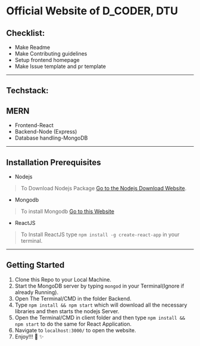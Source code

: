 # Official Website of D_CODER, DTU

Checklist:
---
*  Make Readme
*  Make Contributing guidelines
*  Setup frontend homepage
*  Make Issue template and pr template
---

## Techstack:
MERN
---
* Frontend-React
* Backend-Node (Express)
* Database handling-MongoDB
---

## Installation Prerequisites
- Nodejs

>To Download Nodejs Package [Go to the Nodejs Download Website](https://nodejs.org/en/download/).

- Mongodb

> To install Mongodb [Go to this Website](https://docs.mongodb.com/manual/administration/install-community/)

- ReactJS

> To Install ReactJS type `npm install -g create-react-app` in your terminal.

---
## Getting Started
1. Clone this Repo to your Local Machine.
2. Start the MongoDB server by typing ```mongod``` in your Terminal(Ignore if already Running).
3. Open The Terminal/CMD in the folder Backend.
4. Type ```npm install && npm start``` which will download all the necessary libraries and then starts the nodejs Server. 
5. Open the Terminal/CMD in client folder and then type ```npm install && npm start``` to do the same for React Application.
6. Navigate to ```localhost:3000/``` to open the website.
7. Enjoy!!! :tada: :sparkles:
